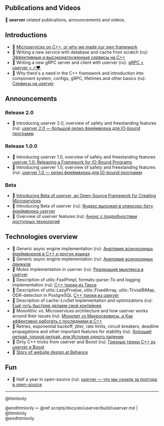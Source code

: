 ## Publications and Videos

🐙 **userver** related publications, announcements and videos.


## Introductions
* 🎥 [Microservices on C++, or why we made our own framework](https://youtu.be/WkcmNOmwAH8)
* 🎥 Writing a new service with database and cache from scratch (ru):
  [Эффективные и высоконагруженные сервисы на C++](https://youtu.be/qrGZARf2Wno?t=2034)
* 🎥 Writing a new gRPC server and client with userver (ru):
  [gRPC + userver = 🔥❤️](https://www.youtube.com/watch?v=3jTTrbvxPKc).
* 🎥 Why there's a need in the C++ framework and introduction into component system, configs, gRPC, lifetimes
  and other basics (ru):
  [Сервисы на userver](https://disk.yandex.ru/d/N8lQtMaWqLqn_g)


## Announcements

### Release 2.0
* 📖 Introducing userver 2.0, overview of safety and freestanding features (ru):
  [userver 2.0 — большой релиз фреймворка для IO-bound программ](https://habr.com/ru/companies/yandex/articles/813115/)


### Release 1.0.0
* 📖 Introducing userver 1.0, overview of safety and freestanding features
  [userver 1.0: Releasing a Framework for IO-Bound Programs](https://medium.com/yandex/userver-1-0-releasing-a-framework-for-io-bound-programs-7898c275d226)
* 📖 Introducing userver 1.0, overview of safety and freestanding features (ru):
  [userver 1.0 — релиз фреймворка для IO-bound программ](https://habr.com/ru/companies/yandex/articles/760244/)


### Beta
* 📖 [Introducing Beta of userver, an Open-Source Framework for Creating Microservices](https://medium.com/yandex/introducing-beta-of-userver-an-open-source-framework-for-creating-microservices-d5d9c4204dc2)
* 📖 Introducing Beta of userver (ru): [Яндекс выложил в опенсорс бету фреймворка userver](https://habr.com/ru/company/yandex/blog/674902/)
* 🎥 Overview of userver features (ru): [Анонс с подробностями доступных технологий](https://youtu.be/qrGZARf2Wno?t=786)


## Technologies overview
* 📖 Generic async engine implementation (ru): [Анатомия асинхронных фреймворков в С++ и других языках](https://habr.com/ru/company/yandex/blog/647853/)
* 🎥 Generic async engine implementation (ru): [Анатомия асинхронных движков](https://youtu.be/MiE22pTvnPs)
* 🎥 Mutex implementation in userver (ru): [Реализация мьютекса в userver](https://www.youtube.com/watch?v=myaEpjYyx3I)
* 🎥 Description of utils::FastPimpl, formats::parse::To and logging implementation (ru): [C++ трюки из Такси](https://youtu.be/_AkF8SpUV3k)
* 🎥 Description of utils::LazyPrvalue, utils::FixedArray, utils::TrivialBiMap, ODR-detection in PostgreSQL [C++ трюки из userver](https://www.youtube.com/watch?v=FcQC19CX-AY)
* 🎥 Description of cache::LruSet implementation and optimizations (ru): [Ещё чуть быстрее делаем свой контейнер](https://youtu.be/60XhYzkXu1M)
* 🎥 Monolithic vs. Microservices architecture and how userver works around their issues (ru):
  [Монолит vs Микросервисы, и Как эффективно работать с последними в C++](https://youtu.be/5QtAFKgS938)
* 📖 Retries, exponential backoff, jitter, rate limits, circuit breakers, deadline propagations and other
  important features for stability (ru): [Хороший ретрай, плохой ретрай, или История одного падения](https://habr.com/ru/companies/yandex/articles/762678/)
* 📖 Dirty C++ tricks from userver and Boost (ru): [Грязные трюки C++ из userver и Boost](https://habr.com/ru/companies/yandex/articles/852244/)
* 📖 [Story of website design at Behance](https://www.behance.net/gallery/185906583/Userver-C)


## Fun
* 📖 Half a year in open-source (ru): [userver — что мы узнали за полгода в open-source](https://habr.com/ru/companies/yandex/articles/729588/)

----------

@htmlonly <div class="bottom-nav"> @endhtmlonly
⇦ @ref scripts/docs/en/userver/build/userver.md |
@htmlonly </div> @endhtmlonly
